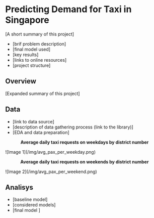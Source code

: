 # Predicting Demand for Taxi in Singapore

[A short summary of this project]
* [brif problem description]
* [final model used]
* [key results]
* [links to online resources]
* [project structure]

## Overview

[Expanded summary of this project]

## Data

* [link to data source]
* [description of data gathering process (link to the library)]
* [EDA and data preparation]

<p align='center'><b>Average daily taxi requests on weekdays by district number</b></p>
![Image 1](/img/avg_pax_per_weekday.png)

<p align='center'><b>Average daily taxi requests on weekends by district number</b></p>
![Image 2](/img/avg_pax_per_weekend.png)

## Analisys

- [baseline model]
- [considered models]
- [final model ]

## 
